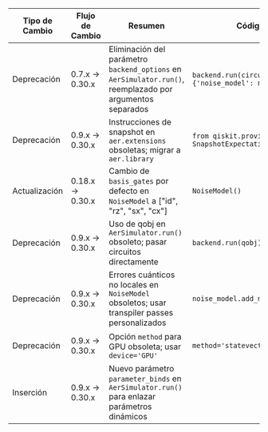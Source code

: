 | Tipo de Cambio | Flujo de Cambio | Resumen | Código Pre-Migración | Código Post-Migración | Dificultad | Impacto SE/QSE | Referencias |
|----------------|------------------|---------|-----------------------|------------------------|------------|----------------|-------------|
| Deprecación | 0.7.x → 0.30.x | Eliminación del parámetro `backend_options` en `AerSimulator.run()`, reemplazado por argumentos separados | `backend.run(circuit, backend_options={'noise_model': noise})` | `backend.run(circuit, noise_model=noise)` | Baja | SE | [Aer 0.9.0 Release Notes](https://docs.quantum.ibm.com/api/qiskit/release-notes/0.30.0) |
| Deprecación | 0.9.x → 0.30.x | Instrucciones de snapshot en `aer.extensions` obsoletas; migrar a `aer.library` | `from qiskit.providers.aer.extensions import SnapshotExpectationValue` | `from qiskit.providers.aer.library import SaveExpectationValue` | Moderada | SE | [Aer 0.9.0 Release Notes](https://docs.quantum.ibm.com/api/qiskit/release-notes/0.30.0) |
| Actualización | 0.18.x → 0.30.x | Cambio de `basis_gates` por defecto en `NoiseModel` a ["id", "rz", "sx", "cx"] | `NoiseModel()` | `NoiseModel(basis_gates=["id", "u3", "cx"])` | Baja | SE | [Aer 0.9.0 Release Notes](https://docs.quantum.ibm.com/api/qiskit/release-notes/0.30.0) |
| Deprecación | 0.9.x → 0.30.x | Uso de qobj en `AerSimulator.run()` obsoleto; pasar circuitos directamente | `backend.run(qobj)` | `backend.run(circuits)` | Baja | SE | [Aer 0.9.0 Release Notes](https://docs.quantum.ibm.com/api/qiskit/release-notes/0.30.0) |
| Deprecación | 0.9.x → 0.30.x | Errores cuánticos no locales en `NoiseModel` obsoletos; usar transpiler passes personalizados | `noise_model.add_nonlocal_quantum_error(...)` |  | Alta | SE/QSE | [Aer 0.9.0 Release Notes](https://docs.quantum.ibm.com/api/qiskit/release-notes/0.30.0) |
| Deprecación | 0.9.x → 0.30.x | Opción `method` para GPU obsoleta; usar `device='GPU'` | `method='statevector_gpu'` | `device='GPU'` | Baja | SE | [Aer 0.9.0 Release Notes](https://docs.quantum.ibm.com/api/qiskit/release-notes/0.30.0) |
| Inserción | 0.9.x → 0.30.x | Nuevo parámetro `parameter_binds` en `AerSimulator.run()` para enlazar parámetros dinámicos |  | `backend.run(circuit, parameter_binds=...)` | Nula | QSE | [Aer 0.9.0 Release Notes](https://docs.quantum.ibm.com/api/qiskit/release-notes/0.30.0) |